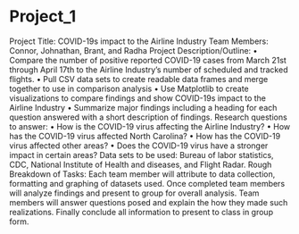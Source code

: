 # Project_1

Project Title:  COVID-19s impact to the Airline Industry
Team Members: Connor, Johnathan, Brant, and Radha
Project Description/Outline: 
•	Compare the number of positive reported COVID-19 cases from March 21st through April 17th to the Airline Industry’s number of scheduled and tracked flights.
•	Pull CSV data sets to create readable data frames and merge together to use in comparison analysis
•	Use Matplotlib to create visualizations to compare findings and show COVID-19s impact to the Airline Industry
•	Summarize major findings including a heading for each question answered with a short description of findings.
Research questions to answer:
•	How is the COVID-19 virus affecting the Airline Industry? 
•	How has the COVID-19 virus affected North Carolina? 
•	How has the COVID-19 virus affected other areas? 
•	Does the COVID-19 virus have a stronger impact in certain areas?
Data sets to be used: Bureau of labor statistics, CDC, National Institute of Health and diseases, and Flight Radar.
Rough Breakdown of Tasks:  Each team member will attribute to data collection, formatting and graphing of datasets used. Once completed team members will analyze findings and present to group for overall analysis. Team members will answer questions posed and explain the how they made such realizations. Finally conclude all information to present to class in group form. 
